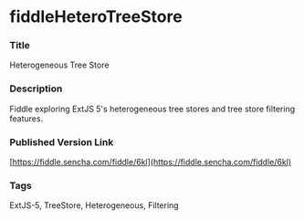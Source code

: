 fiddleHeteroTreeStore
======

### Title
Heterogeneous Tree Store

### Description
Fiddle exploring ExtJS 5's heterogeneous tree stores and tree store filtering features.

### Published Version Link
[https://fiddle.sencha.com/fiddle/6kl](https://fiddle.sencha.com/fiddle/6kl)

### Tags
ExtJS-5, TreeStore, Heterogeneous, Filtering

 
